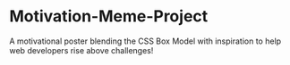 # Motivation-Meme-Project
A motivational poster blending the CSS Box Model with inspiration to help web developers rise above challenges!
